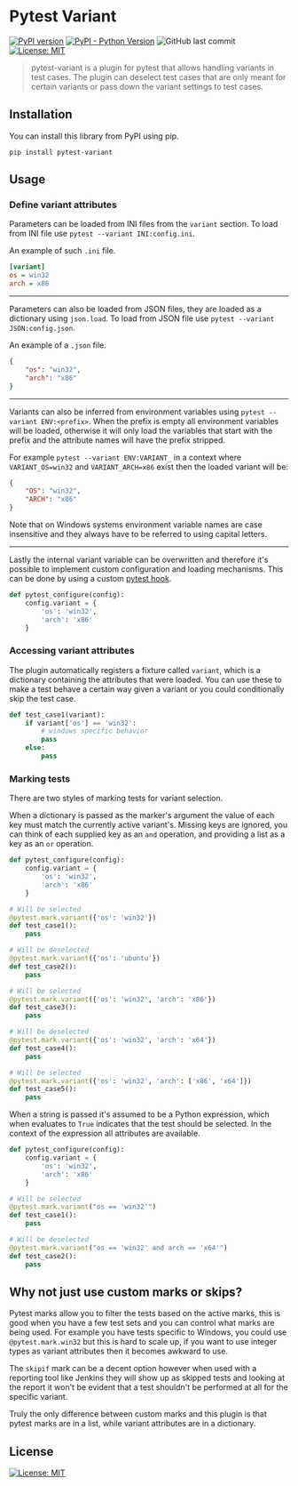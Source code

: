 # Pytest Variant

[![PyPI version](https://badge.fury.io/py/pytest-variant.svg)](https://pypi.org/project/pytest-variant/)
[![PyPI - Python Version](https://img.shields.io/pypi/pyversions/pytest-variant.svg)](https://pypi.org/project/pytest-variant/)
![GitHub last commit](https://img.shields.io/github/last-commit/c4deszes/pytest-variant)
[![License: MIT](https://img.shields.io/badge/License-MIT-blue.svg)](https://opensource.org/licenses/MIT)

> pytest-variant is a plugin for pytest that allows handling variants in test cases.
> The plugin can deselect test cases that are only meant for certain variants or pass down the
> variant settings to test cases.

## Installation

You can install this library from PyPI using pip.

`pip install pytest-variant`

## Usage

### Define variant attributes

Parameters can be loaded from INI files from the `variant` section. To load from INI file use
`pytest --variant INI:config.ini`.

An example of such `.ini` file.

```ini
[variant]
os = win32
arch = x86
```

---

Parameters can also be loaded from JSON files, they are loaded as a dictionary using `json.load`.
To load from JSON file use `pytest --variant JSON:config.json`.

An example of a `.json` file.

```json
{
    "os": "win32",
    "arch": "x86"
}
```

---

Variants can also be inferred from environment variables using `pytest --variant ENV:<prefix>`.
When the prefix is empty all environment variables will be loaded, otherwise it will only load the
variables that start with the prefix and the attribute names will have the prefix stripped.

For example `pytest --variant ENV:VARIANT_` in a context where `VARIANT_OS=win32` and
`VARIANT_ARCH=x86` exist then the loaded variant will be:

```json
{
    "OS": "win32",
    "ARCH": "x86"
}
```

Note that on Windows systems environment variable names are case insensitive and they always have to
be referred to using capital letters.

---

Lastly the internal variant variable can be overwritten and therefore it's possible to implement
custom configuration and loading mechanisms. This can be done by using a custom
[pytest hook](https://docs.pytest.org/en/6.2.x/_modules/_pytest/hookspec.html#pytest_configure).

```python
def pytest_configure(config):
    config.variant = {
        'os': 'win32',
        'arch': 'x86'
    }
```

### Accessing variant attributes

The plugin automatically registers a fixture called `variant`, which is a dictionary containing the
attributes that were loaded. You can use these to make a test behave a certain way given a variant
or you could conditionally skip the test case.

```python
def test_case1(variant):
    if variant['os'] == 'win32':
        # windows specific behavior
        pass
    else:
        pass
```

### Marking tests

There are two styles of marking tests for variant selection.

When a dictionary is passed as the marker's argument the value of each key must match the currently
active variant's. Missing keys are ignored, you can think of each supplied key as an `and`
operation, and providing a list as a key as an `or` operation.

```python
def pytest_configure(config):
    config.variant = {
        'os': 'win32',
        'arch': 'x86'
    }

# Will be selected
@pytest.mark.variant({'os': 'win32'})
def test_case1():
    pass

# Will be deselected
@pytest.mark.variant({'os': 'ubuntu'})
def test_case2():
    pass

# Will be selected
@pytest.mark.variant({'os': 'win32', 'arch': 'x86'})
def test_case3():
    pass

# Will be deselected
@pytest.mark.variant({'os': 'win32', 'arch': 'x64'})
def test_case4():
    pass

# Will be selected
@pytest.mark.variant({'os': 'win32', 'arch': ['x86', 'x64']})
def test_case5():
    pass
```

When a string is passed it's assumed to be a Python expression, which when evaluates to `True`
indicates that the test should be selected. In the context of the expression all attributes are
available.

```python
def pytest_configure(config):
    config.variant = {
        'os': 'win32',
        'arch': 'x86'
    }

# Will be selected
@pytest.mark.variant("os == 'win32'")
def test_case1():
    pass

# Will be deselected
@pytest.mark.variant("os == 'win32' and arch == 'x64'")
def test_case2():
    pass
```

## Why not just use custom marks or skips?

Pytest marks allow you to filter the tests based on the active marks, this is good when you have a
few test sets and you can control what marks are being used. For example you have tests specific to
Windows, you could use `@pytest.mark.win32` but this is hard to scale up, if you want to use integer
types as variant attributes then it becomes awkward to use.

The `skipif` mark can be a decent option however when used with a reporting tool like Jenkins they
will show up as skipped tests and looking at the report it won't be evident that a test shouldn't be
performed at all for the specific variant.

Truly the only difference between custom marks and this plugin is that pytest marks are in a list,
while variant attributes are in a dictionary.

## License

[![License: MIT](https://img.shields.io/badge/License-MIT-blue.svg)](https://opensource.org/licenses/MIT)
